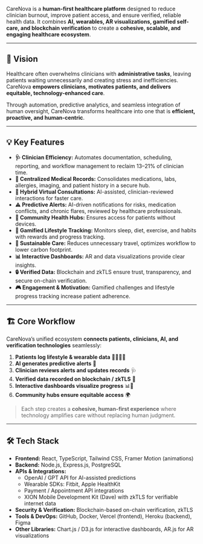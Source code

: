 CareNova is a **human-first healthcare platform** designed to reduce clinician burnout, improve patient access, and ensure verified, reliable health data. It combines **AI, wearables, AR visualizations, gamified self-care, and blockchain verification** to create a **cohesive, scalable, and engaging healthcare ecosystem**.

---

## 🌟 Vision
Healthcare often overwhelms clinicians with **administrative tasks**, leaving patients waiting unnecessarily and creating stress and inefficiencies. CareNova **empowers clinicians, motivates patients, and delivers equitable, technology-enhanced care**.  

Through automation, predictive analytics, and seamless integration of human oversight, CareNova transforms healthcare into one that is **efficient, proactive, and human-centric**.  

---

## 💡 Key Features
- **🩺 Clinician Efficiency:** Automates documentation, scheduling, reporting, and workflow management to reclaim 13–21% of clinician time.  
- **📄 Centralized Medical Records:** Consolidates medications, labs, allergies, imaging, and patient history in a secure hub.  
- **📅 Hybrid Virtual Consultations:** AI-assisted, clinician-reviewed interactions for faster care.  
- **⚠️ Predictive Alerts:** AI-driven notifications for risks, medication conflicts, and chronic flares, reviewed by healthcare professionals.  
- **🏥 Community Health Hubs:** Ensures access for patients without devices.  
- **🥗 Gamified Lifestyle Tracking:** Monitors sleep, diet, exercise, and habits with rewards and progress tracking.  
- **🌱 Sustainable Care:** Reduces unnecessary travel, optimizes workflow to lower carbon footprint.  
- **📊 Interactive Dashboards:** AR and data visualizations provide clear insights.  
- **🔒 Verified Data:** Blockchain and zkTLS ensure trust, transparency, and secure on-chain verification.  
- **🎮 Engagement & Motivation:** Gamified challenges and lifestyle progress tracking increase patient adherence.  

---

## 🏗 Core Workflow
CareNova’s unified ecosystem **connects patients, clinicians, AI, and verification technologies** seamlessly:

1. **Patients log lifestyle & wearable data** 🏃‍♀️🥗🛌  
2. **AI generates predictive alerts** 🤖  
3. **Clinician reviews alerts and updates records** 🩺  
4. **Verified data recorded on blockchain / zkTLS** 🔗  
5. **Interactive dashboards visualize progress** 📊🌈  
6. **Community hubs ensure equitable access** 🌍  

> Each step creates a **cohesive, human-first experience** where technology amplifies care without replacing human judgment.  

---

## 🛠 Tech Stack
- **Frontend:** React, TypeScript, Tailwind CSS, Framer Motion (animations)  
- **Backend:** Node.js, Express.js, PostgreSQL  
- **APIs & Integrations:**  
  - OpenAI / GPT API for AI-assisted predictions  
  - Wearable SDKs: Fitbit, Apple HealthKit  
  - Payment / Appointment API integrations  
  - XION Mobile Development Kit (Dave) with zkTLS for verifiable internet data  
- **Security & Verification:** Blockchain-based on-chain verification, zkTLS  
- **Tools & DevOps:** GitHub, Docker, Vercel (frontend), Heroku (backend), Figma  
- **Other Libraries:** Chart.js / D3.js for interactive dashboards, AR.js for AR visualizations  
